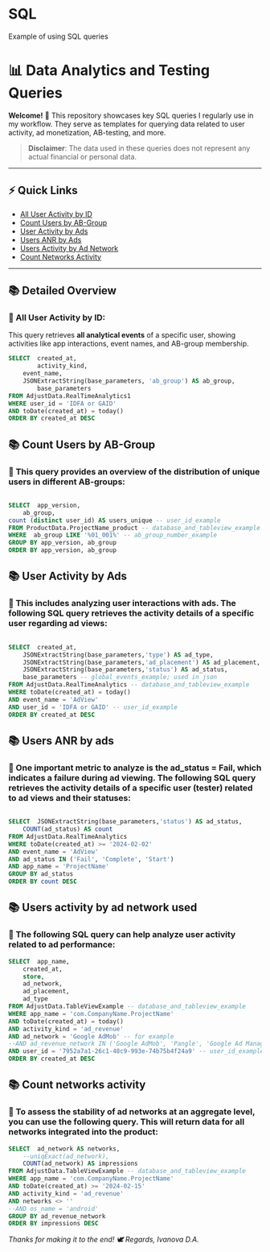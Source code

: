 # SQL
Example of using SQL queries 

# 📊 Data Analytics and Testing Queries

**Welcome!** 👋 This repository showcases key SQL queries I regularly use in my workflow. They serve as templates for querying data related to user activity, ad monetization, AB-testing, and more. 

> **Disclaimer**: The data used in these queries does not represent any actual financial or personal data.

---

## ⚡ Quick Links

- [All User Activity by ID](#-all-user-activity-by-id)
- [Count Users by AB-Group](#-count-users-by-ab-group)
- [User Activity by Ads](#-user-activity-by-ads)
- [Users ANR by Ads](#-users-anr-by-ads)
- [Users Activity by Ad Network](#-users-activity-by-ad-network)
- [Count Networks Activity](#-count-networks-activity)

---

## 📚 Detailed Overview

### 📌 All User Activity by ID:

This query retrieves **all analytical events** of a specific user, showing activities like app interactions, event names, and AB-group membership.

```sql
SELECT 	created_at,
        activity_kind,
	event_name,
	JSONExtractString(base_parameters, 'ab_group') AS ab_group,
        base_parameters
FROM AdjustData.RealTimeAnalytics1
WHERE user_id = 'IDFA or GAID'
AND toDate(created_at) = today()
ORDER BY created_at DESC
```

## 📚 Count Users by AB-Group

### 📌 This query provides an overview of the distribution of unique users in different AB-groups:

```sql

SELECT	app_version,
	ab_group,
count (distinct user_id) AS users_unique -- user_id_example
FROM ProductData.ProjectName_product -- database_and_tableview_example
WHERE  ab_group LIKE '%01_001%' -- ab_group_number_example
GROUP BY app_version, ab_group
ORDER BY app_version, ab_group
```
## 📚 User Activity by Ads

### 📌 This includes analyzing user interactions with ads. The following SQL query retrieves the activity details of a specific user regarding ad views:

```sql

SELECT	created_at,
	JSONExtractString(base_parameters,'type') AS ad_type,
	JSONExtractString(base_parameters,'ad_placement') AS ad_placement,
	JSONExtractString(base_parameters,'status') AS ad_status,
	base_parameters -- global_events_example; used in json
FROM AdjustData.RealTimeAnalytics -- database_and_tableview_example
WHERE toDate(created_at) = today()
AND event_name = 'AdView'
AND user_id = 'IDFA or GAID' -- user_id_example
ORDER BY created_at DESC

```
## 📚 Users ANR by ads

### 📌 One important metric to analyze is the ad_status = Fail, which indicates a failure during ad viewing. The following SQL query retrieves the activity details of a specific user (tester) related to ad views and their statuses:

```sql

SELECT	JSONExtractString(base_parameters,'status') AS ad_status,
	COUNT(ad_status) AS count
FROM AdjustData.RealTimeAnalytics
WHERE toDate(created_at) >= '2024-02-02'
AND event_name = 'AdView'
AND ad_status IN ('Fail', 'Complete', 'Start')
AND app_name = 'ProjectName'
GROUP BY ad_status
ORDER BY count DESC

```
## 📚 Users activity by ad network used

### 📌 The following SQL query can help analyze user activity related to ad performance:

```sql
SELECT	app_name,
	created_at,
	store,
	ad_network,
	ad_placement,
	ad_type
FROM AdjustData.TableViewExample -- database_and_tableview_example
WHERE app_name = 'com.CompanyName.ProjectName'
AND toDate(created_at) = today()
AND activity_kind = 'ad_revenue'
AND ad_network = 'Google AdMob' -- for example
--AND ad_revenue_network IN ('Google AdMob', 'Pangle', 'Google Ad Manager')
AND user_id = '7952a7a1-26c1-48c9-993e-74b75b4f24a9' -- user_id_example
ORDER BY created_at DESC
```

## 📚 Count networks activity

### 📌 To assess the stability of ad networks at an aggregate level, you can use the following query. This will return data for all networks integrated into the product:

```sql
SELECT	ad_network AS networks,
	--uniqExact(ad_network),
	COUNT(ad_network) AS impressions
FROM AdjustData.TableViewExample -- database_and_tableview_example
WHERE app_name = 'com.CompanyName.ProjectName'
AND toDate(created_at) >= '2024-02-15'
AND activity_kind = 'ad_revenue'
AND networks <> ''
--AND os_name = 'android'
GROUP BY ad_revenue_network
ORDER BY impressions DESC

```
*Thanks for making it to the end! 🕊️
Regards, Ivanova D.A.*
